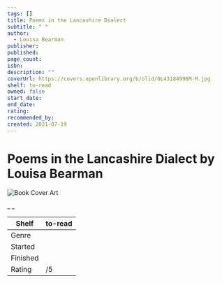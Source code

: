```yaml
---
tags: []
title: Poems in the Lancashire Dialect
subtitle: " "
author:
  - Louisa Bearman
publisher:
published:
page_count:
isbn:
description: ""
coverUrl: https://covers.openlibrary.org/b/olid/OL43184996M-M.jpg
shelf: to-read
owned: false
start_date:
end_date:
rating:
recommended_by:
created: 2021-07-19
---
```


# Poems in the Lancashire Dialect by Louisa Bearman

![Book Cover Art](https://covers.openlibrary.org/b/olid/OL43184996M-M.jpg)

_ _

| Shelf | to-read |
| --- | --- |
| Genre |  |
| Started |  |
| Finished |  |
| Rating | /5 |

